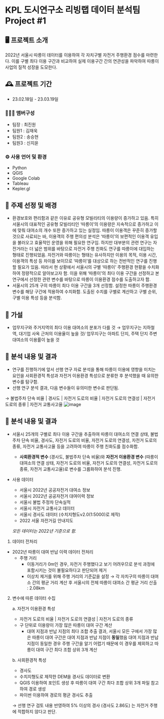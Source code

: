 # KPL 도시연구소 리빙랩 데이터 분석팀 Project #1

## 🖥️ 프로젝트 소개
2022년 서울시 따릉이 데이터를 이용하여 각 자치구별 자전거 주행환경 점수를 마련한다. 이를 구별 최다 이용 구간과 비교하여 실제 이용구간 간의 연관성을 파악하여 따릉이 사업의 질적 성장을 도모한다. 
<br>

## 🕰️ 프로젝트 기간
* 23.02.18일 - 23.03.19일

### 🧑‍🤝‍🧑 맴버구성
 - 팀장  : 최진원
 - 팀원1 : 김재욱 
 - 팀원2 : 송승현 
 - 팀원3 : 신지윤 

### ⚙️ 사용 언어 및 환경
- Python
- QGIS
- Google Colab
- Tableau
- Kepler.gl

## 📌 주제 선정 및 배경
- 환경보호와 편리함과 같은 이유로 공유형 모빌리티의 이용량이 증가하고 있음. 특히 서울시의 대표적인 공유형 모빌리티인 ‘따릉이’의 이용량은 지속적으로 증가하고 이에 맞춰 대여소의 개수 또한 증가하고 있는 실정임. 따릉이 이용객은 꾸준히 증가할 것으로 사료되는 바, 이용객의 주행 편의성 분석은 ‘따릉이’의 보편적인 이용객 유입을 불러오고 효율적인 운영을 위해 필요한 연구임. 
하지만 대부분의 관련 연구는 자전거라는 더 넓은 범위를 바탕으로 자전거 주행 친화도 연구를 따릉이에 대입하는 형태로 진행되었음. 자전거와 따릉이는 형태는 유사하지만 이용의 목적, 이용 시간, 이용객의 특성 등 차이를 보이므로 ‘따릉이’를 대상으로 하는 전반적인 연구를 진행할 필요가 있음. 따라서 현 상황에서 서울시의 구별 ‘따릉이’ 주행환경 현황을 수치화하여 정량적으로 알아보고자 함. 이을 위해 ‘따릉이’의 최다 이용 구간을 선정하고 본 연구에서 선정한 관련 변수를 바탕으로 따릉이 이용환경 점수를 도출하고자 함.
- 서울시의 25개 구의 따릉이 최다 이용 구간을 3개 선정함. 설정한 따릉이 주행환경 변수를 해당 구간에 적용하여 수치화함. 도출된 수치를 구별로 계산하고 구별 순위, 구별 이용 특성 등을 분석함.

## 📌 가설
- 업무지구와 주거지역의 최다 이용 대여소의 분포가 다를 것
 → 업무지구는 지하철역, 대기업 사옥 근처의 이용율이 높을 것/ 업무지구는 아파트 단지, 주택 단지 주변 대여소의 이용률이 높을 것

## 📌 분석 내용 및 결과
- 연구를 진행하기에 앞서 선행 연구 자료 분석을 통해 따릉이 이용에 영향을 미치는 요인을 사회환경적 특성과 자전거 이용환경 특성으로 분류한 후  분석했을 때 유의한 변수를 탐구함.
- 선행 연구 분석 결과, 다음 변수들이 유의미한 변수로 판단됨.
 
→ 불법주차 단속 비율 | 경사도 | 자전거 도로의 비율 | 자전거 도로의 연결성 | 자전거 도로의 종류 | 자전거 교통사고율
![image](https://user-images.githubusercontent.com/129578708/229280691-69e3c780-1c2b-469b-83cd-05a380856244.png)

## 📌 분석 내용 및 결과
- 서울시 25개의 구별로 최다 이용 구간을 추출하여 따릉이 대여소의 연결 상태, 불법주차 단속 비율, 경사도, 자전거 도로의 비율, 자전거 도로의 연결성, 자전거 도로의 종류, 자전거 교통사고율 등을 고려하여 따릉이 주행 친화도를 점수화함.
    - **사회환경적 변수** (경사도, 불법주차 단속 비율)와 **자전거 이용환경 변수** (따릉이 대여소의 연결 상태, 자전거 도로의 비율, 자전거 도로의 연결성, 자전거 도로의 종류, 자전거 교통사고율)로 변수를 그룹화하여 분석 진행.
- 사용 데이터
    - 서울시 2022년 공공자전거 대여소 정보
    - 서울시 2022년 공공자전거 대여이력 정보
    - 서울시 불법 주정차 단속실적
    - 서울시 자전거 교통사고 데이터
    - 서울시 경사도 데이터 (수치지형도v2.0(1:5000)로 제작)
    - 2022 서울 자전거길 안내지도
    
    *모든 데이터는 2022년 기준으로 함.*
    
1. 데이터 전처리
- 2022년 따릉이 대여 반납 이력 데이터 전처리
    - 주행 거리
        - 이동거리가 0m인 경우, 자전거 주행했다고 보기 어려우므로 분석 과정에 포함시키는 것이 불필요하다고 판단되어 제거
        - 이상치 제거를 위해 주행 거리의 기준값을 설정 → 각 자치구의 따릉이 대여소 간의 평균 거리 계산 후 서울시의 전체 따릉이 대여소 간 평균 거리 산출 : 2.08km
2. 변수에 따른 데이터 수집
   
   a. 자전거 이용환경 특성
    - 자전거 도로의 비율 | 자전거 도로의 연결성 | 자전거 도로의 종류
    - 구 단위로 이용량이 가장 많은 따릉이 대여 구간 계산
        - 대여 지점과 반납 지점의 최다 조합 추출 결과, 서울시 모든 구에서 가장 많은 따릉이 대여 구간은 대여 지점과 반납 지점이 **동일**했음
        대여 지점과 반납 지점이 동일한 경우 주행 구간을 알기 어렵기 때문에 이 경우를 제외하고 따릉이 대여 구간 최다 조합 상위 3개 계산
    
    b. 사회환경적 특성 

    - 경사도
    - 수치지형도로 제작한 DEM을 경사도 데이터로 변환
    - QGIS 이용하여 포인트 생성 후 따릉이 대여 구간 최다 조합 상위 3개 파일 참고하여 경로 생성
    - 파이썬 이용하여 경로의 평균 경사도 추출
    
    → 선행 연구 검토 내용 반영하여 5% 이상의 경사 (경사도 2.86도) 는 자전거 주행에 적합하지 않다고 판단.
   
   

